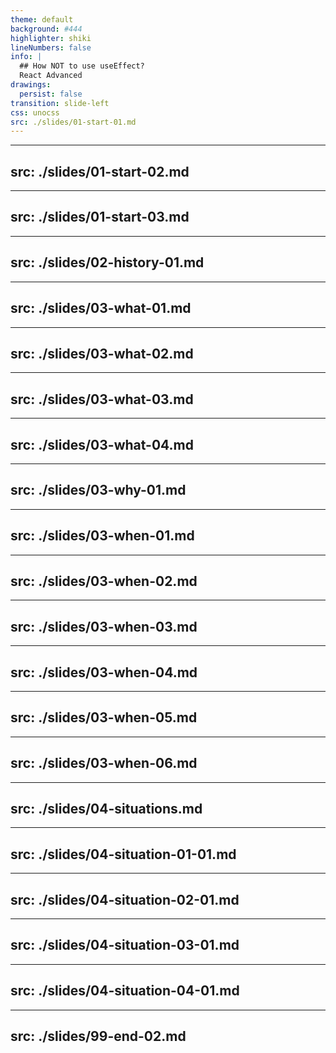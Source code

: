 ```yaml
---
theme: default
background: #444
highlighter: shiki
lineNumbers: false
info: |
  ## How NOT to use useEffect?
  React Advanced
drawings:
  persist: false
transition: slide-left
css: unocss
src: ./slides/01-start-01.md
---
```


---
src: ./slides/01-start-02.md
---

---
src: ./slides/01-start-03.md
---

---
src: ./slides/02-history-01.md
---

---
src: ./slides/03-what-01.md
---

---
src: ./slides/03-what-02.md
---

---
src: ./slides/03-what-03.md
---

---
src: ./slides/03-what-04.md
---

---
src: ./slides/03-why-01.md
---

---
src: ./slides/03-when-01.md
---

---
src: ./slides/03-when-02.md
---

---
src: ./slides/03-when-03.md
---

---
src: ./slides/03-when-04.md
---

---
src: ./slides/03-when-05.md
---

---
src: ./slides/03-when-06.md
---

---
src: ./slides/04-situations.md
---

---
src: ./slides/04-situation-01-01.md
---

---
src: ./slides/04-situation-02-01.md
---

---
src: ./slides/04-situation-03-01.md
---

---
src: ./slides/04-situation-04-01.md
---

---
src: ./slides/99-end-02.md
---

